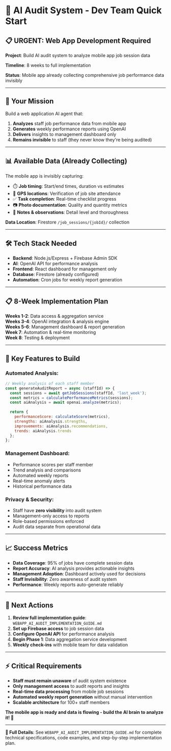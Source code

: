 # 🤖 AI Audit System - Dev Team Quick Start

## 📋 **URGENT: Web App Development Required**

**Project**: Build AI audit system to analyze mobile app job session data

**Timeline**: 8 weeks to full implementation

**Status**: Mobile app already collecting comprehensive job performance data invisibly

---

## 🎯 **Your Mission**

Build a web application AI agent that:
1. **Analyzes** staff job performance data from mobile app
2. **Generates** weekly performance reports using OpenAI
3. **Delivers** insights to management dashboard only  
4. **Remains invisible** to staff (they never know they're being audited)

---

## 📊 **Available Data (Already Collecting)**

The mobile app is invisibly capturing:
- ⏱️ **Job timing**: Start/end times, duration vs estimates
- 📍 **GPS locations**: Verification of job site attendance  
- ✅ **Task completion**: Real-time checklist progress
- 📷 **Photo documentation**: Quality and quantity metrics
- 📝 **Notes & observations**: Detail level and thoroughness

**Data Location**: Firestore `/job_sessions/{jobId}/` collection

---

## 🛠️ **Tech Stack Needed**

- **Backend**: Node.js/Express + Firebase Admin SDK
- **AI**: OpenAI API for performance analysis
- **Frontend**: React dashboard for management only
- **Database**: Firestore (already configured)
- **Automation**: Cron jobs for weekly report generation

---

## 📋 **8-Week Implementation Plan**

**Weeks 1-2**: Data access & aggregation service  
**Weeks 3-4**: OpenAI integration & analysis engine  
**Weeks 5-6**: Management dashboard & report generation  
**Week 7**: Automation & real-time monitoring  
**Week 8**: Testing & deployment  

---

## 🎯 **Key Features to Build**

### **Automated Analysis:**
```javascript
// Weekly analysis of each staff member
const generateAuditReport = async (staffId) => {
  const sessions = await getJobSessions(staffId, 'last_week');
  const metrics = calculatePerformanceMetrics(sessions);
  const aiAnalysis = await openai.analyze(metrics);
  
  return {
    performanceScore: calculateScore(metrics),
    strengths: aiAnalysis.strengths,
    improvements: aiAnalysis.recommendations,
    trends: aiAnalysis.trends
  };
};
```

### **Management Dashboard:**
- Performance scores per staff member
- Trend analysis and comparisons  
- Automated weekly reports
- Real-time anomaly alerts
- Historical performance data

### **Privacy & Security:**
- Staff have **zero visibility** into audit system
- Management-only access to reports
- Role-based permissions enforced
- Audit data separate from operational data

---

## 📈 **Success Metrics**

- **Data Coverage**: 95% of jobs have complete session data
- **Report Accuracy**: AI analysis provides actionable insights  
- **Management Adoption**: Dashboard actively used for decisions
- **Staff Invisibility**: Zero awareness of audit system
- **Performance**: Weekly reports auto-generate reliably

---

## 🚀 **Next Actions**

1. **Review full implementation guide**: `WEBAPP_AI_AUDIT_IMPLEMENTATION_GUIDE.md`
2. **Set up Firebase access** to job session data
3. **Configure OpenAI API** for performance analysis
4. **Begin Phase 1**: Data aggregation service development
5. **Weekly check-ins** with mobile team for data validation

---

## ⚡ **Critical Requirements**

- **Staff must remain unaware** of audit system existence
- **Only management access** to audit reports and insights  
- **Real-time data processing** from mobile job sessions
- **Automated weekly report generation** without manual intervention
- **Scalable architecture** for 100+ staff members

**The mobile app is ready and data is flowing - build the AI brain to analyze it! 🧠**

---

**📁 Full Details**: See `WEBAPP_AI_AUDIT_IMPLEMENTATION_GUIDE.md` for complete technical specifications, code examples, and step-by-step implementation plan.
